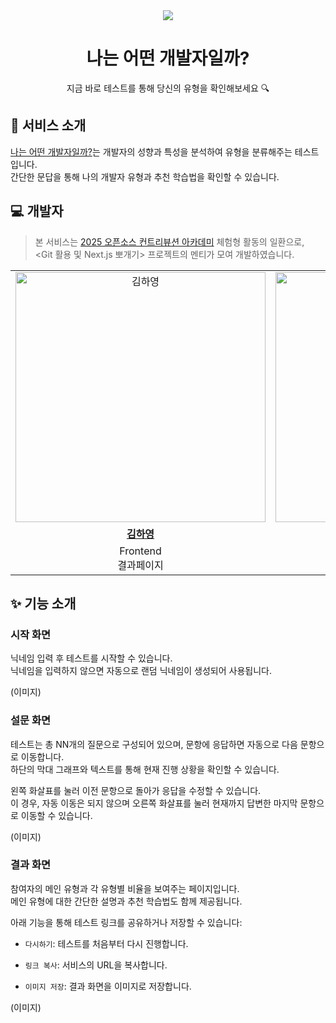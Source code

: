 <div align="center">
   <img src="url" />
   <h1>나는 어떤 개발자일까?</h1>
   <p>지금 바로 테스트를 통해 당신의 유형을 확인해보세요 🔍</p>
</div>

## 🎯 서비스 소개

[나는 어떤 개발자일까?](https://dev-type-test.vercel.app/)는 개발자의 성향과 특성을 분석하여 유형을 분류해주는 테스트입니다.<br/>
간단한 문답을 통해 나의 개발자 유형과 추천 학습법을 확인할 수 있습니다.

## 💻 개발자

> 본 서비스는 [2025 오픈소스 컨트리뷰션 아카데미](https://www.contribution.ac/) 체험형 활동의 일환으로,<br/>
> <Git 활용 및 Next.js 뽀개기> 프로젝트의 멘티가 모여 개발하였습니다.

<table>
  <tr>
     <td align="center">
      <a href="https://github.com/hy-glory">
        <img src="https://github.com/hy-glory.png" width="400" alt="김하영" />
      </a>
    </td>
     <td align="center">
      <a href="https://github.com/bye-on">
        <img src="https://github.com/bye-on.png" width="400" alt="변채원" />
      </a>
    </td>
    <td align="center">
      <a href="https://github.com/nijuy">
        <img src="https://github.com/nijuy.png" width="400" alt="이유진" />
      </a>
    </td>
    <td align="center">
      <a href="https://github.com/usedupnote">
        <img src="https://github.com/usedupnote.png" width="400" alt="이정명" />
      </a>
    </td>
   <td align="center">
      <a href="https://github.com/namjun12">
        <img src="https://github.com/namjun12.png" width="400" alt="황남준" />
      </a>
    </td>
  </tr>
  <tr>
    <td align="center">
      <a href="https://github.com/hy-glory">
        <b>김하영</b>
      </a>
    </td>
    <td align="center">
      <a href="https://github.com/bye-on">
        <b>변채원</b>
      </a>
    </td>
    <td align="center">
      <a href="https://github.com/nijuy">
        <b>이유진</b>
      </a>
    </td>
    <td align="center">
      <a href="https://github.com/usedupnote">
        <b>이정명</b>
      </a>
    </td>
    <td align="center">
      <a href="https://github.com/namjun12">
        <b>황남준</b>
      </a>
    </td>
  </tr>
    <td align="center">
      <span>Frontend<br>결과페이지</span>
    </td>
    <td align="center">
      <span>Frontend<br>시작페이지</span>
    </td>
    <td align="center">
      <span>Frontend<br>질문페이지</span>
    </td>
    <td align="center">
      <span>Frontend<br>질문페이지</span>
    </td>
    <td align="center">
      <span>Frontend<br>결과페이지</span>
    </td>
  </tr>
</table>

## ✨ 기능 소개

### 시작 화면

닉네임 입력 후 테스트를 시작할 수 있습니다.<br/>
닉네임을 입력하지 않으면 자동으로 랜덤 닉네임이 생성되어 사용됩니다.

(이미지)

### 설문 화면

테스트는 총 NN개의 질문으로 구성되어 있으며, 문항에 응답하면 자동으로 다음 문항으로 이동합니다.<br/>
하단의 막대 그래프와 텍스트를 통해 현재 진행 상황을 확인할 수 있습니다.

왼쪽 화살표를 눌러 이전 문항으로 돌아가 응답을 수정할 수 있습니다.<br/>
이 경우, 자동 이동은 되지 않으며 오른쪽 화살표를 눌러 현재까지 답변한 마지막 문항으로 이동할 수 있습니다.

(이미지)

### 결과 화면

참여자의 메인 유형과 각 유형별 비율을 보여주는 페이지입니다.<br/>
메인 유형에 대한 간단한 설명과 추천 학습법도 함께 제공됩니다.

아래 기능을 통해 테스트 링크를 공유하거나 저장할 수 있습니다:

- `다시하기`: 테스트를 처음부터 다시 진행합니다.

- `링크 복사`: 서비스의 URL을 복사합니다.

- `이미지 저장`: 결과 화면을 이미지로 저장합니다.

(이미지)
